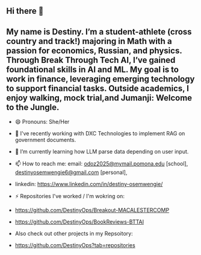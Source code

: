 ## Hi there 👋
## My name is Destiny. I’m a student-athlete (cross country and track!) majoring in Math with a passion for economics, Russian, and physics. Through Break Through Tech AI, I’ve gained foundational skills in AI and ML. My goal is to work in finance, leveraging emerging technology to support financial tasks. Outside academics, I enjoy walking, mock trial,and Jumanji: Welcome to the Jungle.

-  😄 Pronouns: She/Her
- 🔭 I've recently working with DXC Technologies to implement RAG on government documents.
- 🌱 I’m currently learning how LLM parse data depending on user input.
- 📫 How to reach me: email: odoz2025@mymail.pomona.edu [school], destinyosemwengie6@gmail.com [personal],
- linkedin: https://www.linkedin.com/in/destiny-osemwengie/
- ⚡ Repositories I've worked / I'm wokring on:
- https://github.com/DestinyOps/Breakout-MACALESTERCOMP
- https://github.com/DestinyOps/BookReviews-BTTAI

- Also check out other projects in my Repsoitory:
- https://github.com/DestinyOps?tab=repositories

<!--
**DestinyOps/DestinyOps** is a ✨ _special_ ✨ repository because its `README.md` (this file) appears on your GitHub profile.
- 🔭 I’m currently working with DXC Technologies to implement RAG on government documents
- 🌱 I’m currently learning how to journal
- 💬 Ask me about ...
- 📫 How to reach me: email: dosemwen@macalester.edu
- 😄 Pronouns: She/Her
- ⚡ Fun fact: I love to run 
-->
